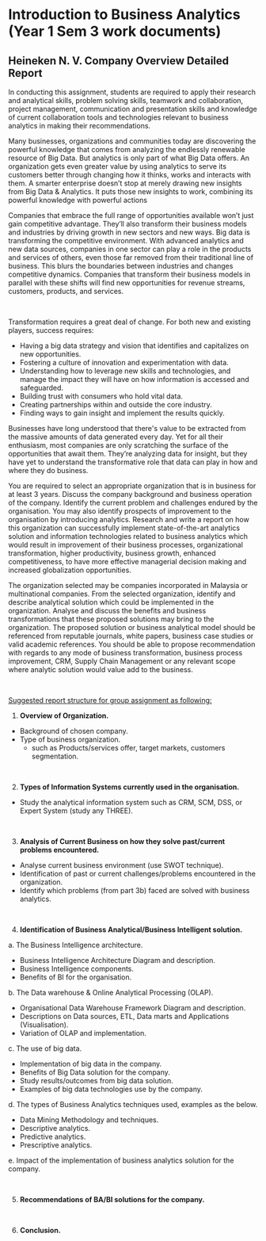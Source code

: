 # Introduction to Business Analytics (Year 1 Sem 3 work documents)

## Heineken N. V. Company Overview Detailed Report

In conducting this assignment, students are required to apply their research and analytical skills, problem solving skills, teamwork and collaboration, project management, communication and presentation skills and knowledge of current collaboration tools and technologies relevant to business analytics in making their recommendations.

Many businesses, organizations and communities today are discovering the powerful knowledge that comes from analyzing the endlessly renewable resource of Big Data. But analytics is only part of what Big Data offers. An organization gets even greater value by using analytics to serve its customers better through changing how it thinks, works and interacts with them. A smarter enterprise doesn’t stop at merely drawing new insights from Big Data & Analytics. It puts those new insights to work, combining its powerful knowledge with powerful actions

Companies that embrace the full range of opportunities available won’t just gain competitive advantage. They’ll also transform their business models and industries by driving growth in new sectors and new ways. Big data is transforming the competitive environment. With advanced analytics and new data sources, companies in one sector can play a role in the products and services of others, even those far removed from their traditional line of business. This blurs the boundaries between industries and changes competitive dynamics. Companies that transform their business models in parallel with these shifts will find new opportunities for revenue streams, customers, products, and services.

<br>

Transformation requires a great deal of change. For both new and existing players, success requires:

* Having a big data strategy and vision that identifies and capitalizes on new opportunities.
* Fostering a culture of innovation and experimentation with data.
* Understanding how to leverage new skills and technologies, and manage the impact they will have on how information is accessed and safeguarded.
* Building trust with consumers who hold vital data.
* Creating partnerships within and outside the core industry.
* Finding ways to gain insight and implement the results quickly.

Businesses have long understood that there's value to be extracted from the massive amounts of data generated every day. Yet for all their enthusiasm, most companies are only scratching the surface of the opportunities that await them. They’re analyzing data for insight, but they have yet to understand the transformative role that data can play in how and where they do business.

You are required to select an appropriate organization that is in business for at least 3 years. Discuss the company background and business operation of the company. Identify the current problem and challenges endured by the organisation. You may also identify prospects of improvement to the organisation by introducing analytics. Research and write a report on how this organization can successfully implement state-of-the-art analytics solution and information technologies related to business analytics which would result in improvement of their business processes, organizational transformation, higher productivity, business growth, enhanced competitiveness, to have more effective managerial decision making and increased globalization opportunities. 

The organization selected may be companies incorporated in Malaysia or multinational companies. From the selected organization, identify and describe analytical solution which could be implemented in the organization. Analyse and discuss the benefits and business transformations that these proposed solutions may bring to the organization. The proposed solution or business analytical model should be referenced from reputable journals, white papers, business case studies or valid academic references. You should be able to propose recommendation with regards to any mode of business transformation, business process improvement, CRM, Supply Chain Management or any relevant scope where analytic solution would value add to the business.

<br>

<u>Suggested report structure for group assignment as following:</u>

1.	**Overview of Organization.**

* Background of chosen company.
* Type of business organization.
  *  such as Products/services offer, target markets, customers segmentation.

<br>

2.	**Types of Information Systems currently used in the organisation.**

* Study the analytical information system such as CRM, SCM, DSS, or Expert System (study any THREE).

<br>

3.	**Analysis of Current Business on how they solve past/current problems encountered.**

* Analyse current business environment (use SWOT technique).
* Identification of past or current challenges/problems encountered in the organization.
* Identify which problems (from part 3b) faced are solved with business analytics.

<br>

4.	**Identification of Business Analytical/Business Intelligent solution.**

a.	The Business Intelligence architecture.

* Business Intelligence Architecture Diagram and description.
* Business Intelligence components.
* Benefits of BI for the organisation.

b.  The Data warehouse & Online Analytical Processing (OLAP).

* Organisational Data Warehouse Framework Diagram and description.
* Descriptions on Data sources, ETL, Data marts and Applications (Visualisation).
* Variation of OLAP and implementation.

c.	The use of big data.

* Implementation of big data in the company.
* Benefits of Big Data solution for the company.
* Study results/outcomes from big data solution.
* Examples of big data technologies use by the company.

d.	The types of Business Analytics techniques used, examples as the below.

* Data Mining Methodology and techniques.
* Descriptive analytics.
* Predictive analytics.
* Prescriptive analytics.        

e.	Impact of the implementation of business analytics solution for the company.

<br>

5.	**Recommendations of BA/BI solutions for the company.**

<br>

6.	**Conclusion.**
